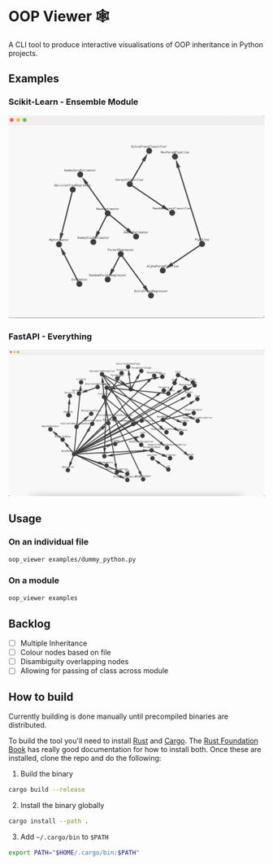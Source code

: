 # OOP Viewer :spider_web:

A CLI tool to produce interactive visualisations of OOP inheritance in Python projects.

## Examples

### Scikit-Learn - Ensemble Module
![scikit-learn-ensemble](docs/scikit-learn-ensemble.png)

### FastAPI - Everything
![fastapi](docs/fastapi.png)

## Usage

### On an individual file

```bash
oop_viewer examples/dummy_python.py
```

### On a module

```bash
oop_viewer examples
```

## Backlog
- [ ] Multiple Inheritance
- [ ] Colour nodes based on file
- [ ] Disambiguity overlapping nodes
- [ ] Allowing for passing of class across module

## How to build

Currently building is done manually until precompiled binaries are distributed.

To build the tool you'll need to install [Rust](https://github.com/rust-lang/rust) and [Cargo](https://github.com/rust-lang/cargo). The [Rust Foundation Book](https://doc.rust-lang.org/book/ch01-01-installation.html) has really good documentation for how to install both. Once these are installed, clone the repo and do the following:

1. Build the binary
```bash
cargo build --release
```

2. Install the binary globally
```bash
cargo install --path .
```

3. Add `~/.cargo/bin` to `$PATH`
```bash
export PATH="$HOME/.cargo/bin:$PATH"
```
